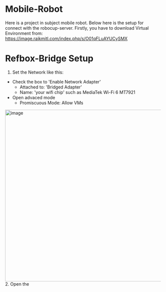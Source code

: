 # Mobile-Robot
Here is a project in subject mobile robot. Below here is the setup for connect with the robocup-server.
Firstly, you have to download Virtual Environment from: <https://image.raikmitl.com/index.php/s/O01qFLuAYUCySMX>
# Refbox-Bridge Setup
1. Set the Network like this:
  * Check the box to 'Enable Network Adapter'
    * Attached to: 'Bridged Adapter'
    * Name: 'your wifi chip' such as MediaTek Wi-Fi 6 MT7921
  * Open advaced mode
    * Promiscuous Mode: Allow VMs
  <img width="701" height="556" alt="image" src="https://github.com/user-attachments/assets/c3a55743-fbe4-4f73-85d5-84213c125229" />
2. Open the
